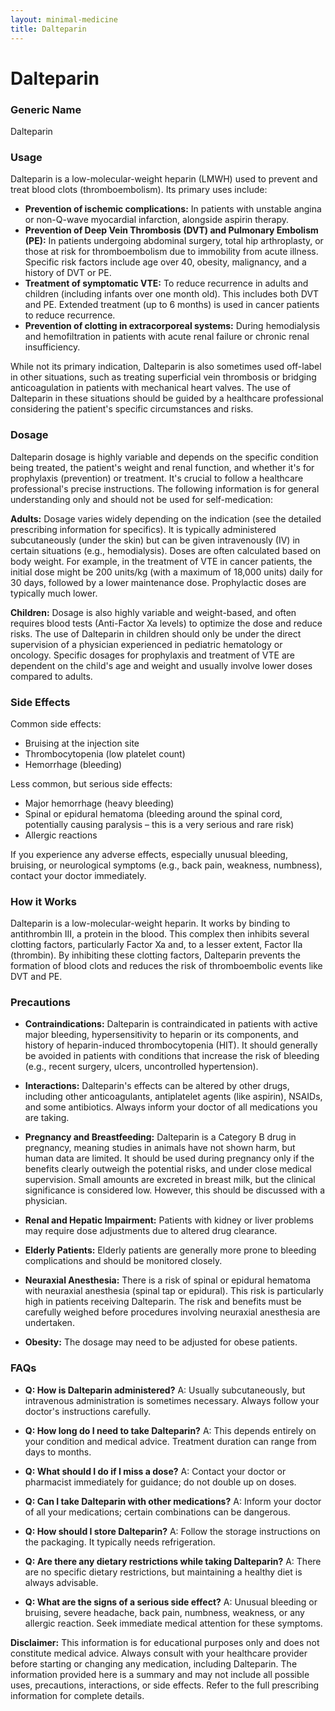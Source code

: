 ```yaml
---
layout: minimal-medicine
title: Dalteparin
---
```


# Dalteparin
### Generic Name
Dalteparin

### Usage

Dalteparin is a low-molecular-weight heparin (LMWH) used to prevent and treat blood clots (thromboembolism).  Its primary uses include:

* **Prevention of ischemic complications:** In patients with unstable angina or non-Q-wave myocardial infarction, alongside aspirin therapy.
* **Prevention of Deep Vein Thrombosis (DVT) and Pulmonary Embolism (PE):** In patients undergoing abdominal surgery, total hip arthroplasty, or those at risk for thromboembolism due to immobility from acute illness.  Specific risk factors include age over 40, obesity, malignancy, and a history of DVT or PE.
* **Treatment of symptomatic VTE:** To reduce recurrence in adults and children (including infants over one month old).  This includes both DVT and PE.  Extended treatment (up to 6 months) is used in cancer patients to reduce recurrence.
* **Prevention of clotting in extracorporeal systems:** During hemodialysis and hemofiltration in patients with acute renal failure or chronic renal insufficiency.

While not its primary indication, Dalteparin is also sometimes used off-label in other situations, such as treating superficial vein thrombosis or bridging anticoagulation in patients with mechanical heart valves.  The use of Dalteparin in these situations should be guided by a healthcare professional considering the patient's specific circumstances and risks.


### Dosage

Dalteparin dosage is highly variable and depends on the specific condition being treated, the patient's weight and renal function, and whether it's for prophylaxis (prevention) or treatment.  It's crucial to follow a healthcare professional's precise instructions.  The following information is for general understanding only and should not be used for self-medication:

**Adults:** Dosage varies widely depending on the indication (see the detailed prescribing information for specifics).  It is typically administered subcutaneously (under the skin) but can be given intravenously (IV) in certain situations (e.g., hemodialysis). Doses are often calculated based on body weight.  For example, in the treatment of VTE in cancer patients, the initial dose might be 200 units/kg (with a maximum of 18,000 units) daily for 30 days, followed by a lower maintenance dose.  Prophylactic doses are typically much lower.

**Children:**  Dosage is also highly variable and weight-based, and often requires blood tests (Anti-Factor Xa levels) to optimize the dose and reduce risks. The use of Dalteparin in children should only be under the direct supervision of a physician experienced in pediatric hematology or oncology.  Specific dosages for prophylaxis and treatment of VTE are dependent on the child's age and weight and usually involve lower doses compared to adults.


### Side Effects

Common side effects:

* Bruising at the injection site
* Thrombocytopenia (low platelet count)
* Hemorrhage (bleeding)


Less common, but serious side effects:

* Major hemorrhage (heavy bleeding)
* Spinal or epidural hematoma (bleeding around the spinal cord, potentially causing paralysis – this is a very serious and rare risk)
* Allergic reactions


If you experience any adverse effects, especially unusual bleeding, bruising, or neurological symptoms (e.g., back pain, weakness, numbness), contact your doctor immediately.


### How it Works

Dalteparin is a low-molecular-weight heparin.  It works by binding to antithrombin III, a protein in the blood.  This complex then inhibits several clotting factors, particularly Factor Xa and, to a lesser extent, Factor IIa (thrombin). By inhibiting these clotting factors, Dalteparin prevents the formation of blood clots and reduces the risk of thromboembolic events like DVT and PE.


### Precautions

* **Contraindications:** Dalteparin is contraindicated in patients with active major bleeding, hypersensitivity to heparin or its components, and history of heparin-induced thrombocytopenia (HIT).  It should generally be avoided in patients with conditions that increase the risk of bleeding (e.g., recent surgery, ulcers, uncontrolled hypertension).

* **Interactions:**  Dalteparin's effects can be altered by other drugs, including other anticoagulants, antiplatelet agents (like aspirin), NSAIDs, and some antibiotics.  Always inform your doctor of all medications you are taking.

* **Pregnancy and Breastfeeding:**  Dalteparin is a Category B drug in pregnancy, meaning studies in animals have not shown harm, but human data are limited.  It should be used during pregnancy only if the benefits clearly outweigh the potential risks, and under close medical supervision.  Small amounts are excreted in breast milk, but the clinical significance is considered low. However, this should be discussed with a physician.

* **Renal and Hepatic Impairment:**  Patients with kidney or liver problems may require dose adjustments due to altered drug clearance.

* **Elderly Patients:** Elderly patients are generally more prone to bleeding complications and should be monitored closely.

* **Neuraxial Anesthesia:**  There is a risk of spinal or epidural hematoma with neuraxial anesthesia (spinal tap or epidural). This risk is particularly high in patients receiving Dalteparin.  The risk and benefits must be carefully weighed before procedures involving neuraxial anesthesia are undertaken.

* **Obesity:**  The dosage may need to be adjusted for obese patients.



### FAQs

* **Q: How is Dalteparin administered?** A: Usually subcutaneously, but intravenous administration is sometimes necessary.  Always follow your doctor's instructions carefully.

* **Q: How long do I need to take Dalteparin?** A: This depends entirely on your condition and medical advice.  Treatment duration can range from days to months.

* **Q: What should I do if I miss a dose?** A: Contact your doctor or pharmacist immediately for guidance; do not double up on doses.

* **Q: Can I take Dalteparin with other medications?** A:  Inform your doctor of all your medications; certain combinations can be dangerous.

* **Q: How should I store Dalteparin?** A: Follow the storage instructions on the packaging.  It typically needs refrigeration.

* **Q:  Are there any dietary restrictions while taking Dalteparin?** A: There are no specific dietary restrictions, but maintaining a healthy diet is always advisable.

* **Q: What are the signs of a serious side effect?** A:  Unusual bleeding or bruising, severe headache, back pain, numbness, weakness, or any allergic reaction.  Seek immediate medical attention for these symptoms.


**Disclaimer:** This information is for educational purposes only and does not constitute medical advice. Always consult with your healthcare provider before starting or changing any medication, including Dalteparin.  The information provided here is a summary and may not include all possible uses, precautions, interactions, or side effects.  Refer to the full prescribing information for complete details.
